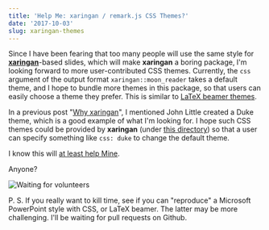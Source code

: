 ```yaml
---
title: 'Help Me: xaringan / remark.js CSS Themes?'
date: '2017-10-03'
slug: xaringan-themes
---
```


Since I have been fearing that too many people will use the same style for [**xaringan**](https://github.com/yihui/xaringan)-based slides, which will make **xaringan** a boring package, I'm looking forward to more user-contributed CSS themes. Currently, the `css` argument of the output format `xaringan::moon_reader` takes a default theme, and I hope to bundle more themes in this package, so that users can easily choose a theme they prefer. This is similar to [LaTeX beamer themes](https://hartwork.org/beamer-theme-matrix/).

In a previous post "[Why xaringan](/en/2017/08/why-xaringan-remark-js/)", I mentioned John Little created a Duke theme, which is a good example of what I'm looking for. I hope such CSS themes could be provided by **xaringan** (under [this directory](https://github.com/yihui/xaringan/tree/master/inst/rmarkdown/templates/xaringan/resources)) so that a user can specify something like `css: duke` to change the default theme.

I know this will [at least help Mine](https://twitter.com/minebocek/status/915045598956580865).

Anyone?

![Waiting for volunteers](https://slides.yihui.name/gif/questions.gif)

P. S. If you really want to kill time, see if you can "reproduce" a Microsoft PowerPoint style with CSS, or LaTeX beamer. The latter may be more challenging. I'll be waiting for pull requests on Github.

